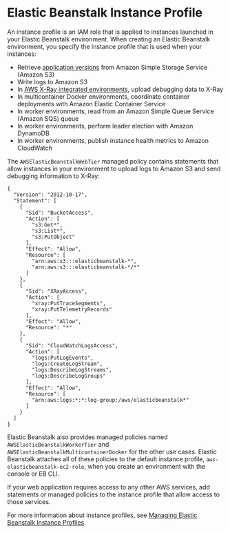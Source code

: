 # Elastic Beanstalk Instance Profile<a name="concepts-roles-instance"></a>

An instance profile is an IAM role that is applied to instances launched in your Elastic Beanstalk environment\. When creating an Elastic Beanstalk environment, you specify the instance profile that is used when your instances:
+ Retrieve [application versions](concepts.md#concepts-version) from Amazon Simple Storage Service \(Amazon S3\)
+ Write logs to Amazon S3
+ In [AWS X\-Ray integrated environments](environment-configuration-debugging.md), upload debugging data to X\-Ray
+ In multicontainer Docker environments, coordinate container deployments with Amazon Elastic Container Service
+ In worker environments, read from an Amazon Simple Queue Service \(Amazon SQS\) queue
+ In worker environments, perform leader election with Amazon DynamoDB
+ In worker environments, publish instance health metrics to Amazon CloudWatch

The `AWSElasticBeanstalkWebTier` managed policy contains statements that allow instances in your environment to upload logs to Amazon S3 and send debugging information to X\-Ray:

```
{
  "Version": "2012-10-17",
  "Statement": [
    {
      "Sid": "BucketAccess",
      "Action": [
        "s3:Get*",
        "s3:List*",
        "s3:PutObject"
      ],
      "Effect": "Allow",
      "Resource": [
        "arn:aws:s3:::elasticbeanstalk-*",
        "arn:aws:s3:::elasticbeanstalk-*/*"
      ]
    },
    {
      "Sid": "XRayAccess",
      "Action": [
        "xray:PutTraceSegments",
        "xray:PutTelemetryRecords"
      ],
      "Effect": "Allow",
      "Resource": "*"
    },
    {
      "Sid": "CloudWatchLogsAccess",
      "Action": [
        "logs:PutLogEvents",
        "logs:CreateLogStream",
        "logs:DescribeLogStreams",
        "logs:DescribeLogGroups"
      ],
      "Effect": "Allow",
      "Resource": [
        "arn:aws:logs:*:*:log-group:/aws/elasticbeanstalk*"
      ]
    }
  ]
}
```

Elastic Beanstalk also provides managed policies named `AWSElasticBeanstalkWorkerTier` and `AWSElasticBeanstalkMulticontainerDocker` for the other use cases\. Elastic Beanstalk attaches all of these policies to the default instance profile, `aws-elasticbeanstalk-ec2-role`, when you create an environment with the console or EB CLI\.

If your web application requires access to any other AWS services, add statements or managed policies to the instance profile that allow access to those services\.

For more information about instance profiles, see [Managing Elastic Beanstalk Instance Profiles](iam-instanceprofile.md)\.